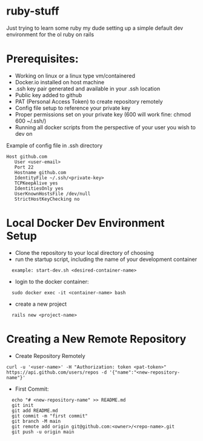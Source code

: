 # ruby-stuff
Just trying to learn some ruby my dude
setting up a simple default dev environment for the ol ruby on rails

# Prerequisites:
  - Working on linux or a linux type vm/containered <br> 
  - Docker.io installed on host machine
  - .ssh key pair generated and available in your .ssh location <br> 
  - Public key added to github  <br> 
  - PAT (Personal Access Token) to create repository remotely <br> 
  - Config file setup to reference your private key <br> 
  - Proper permissions set on your private key (600 will work fine: chmod 600 ~/.ssh/<private-key>) <br> 
  - Running all docker scripts from the perspective of your user you wish to dev on <br> 
  
Example of config file in .ssh directory <br>
  
 ```
 Host github.com
    User <user-email> 
    Port 22 
    Hostname github.com 
    IdentityFile ~/.ssh/<private-key> 
    TCPKeepAlive yes 
    IdentitiesOnly yes 
    UserKnownHostsFile /dev/null 
    StrictHostKeyChecking no 
```
    
# Local Docker Dev Environment Setup

  
- Clone the repository to your local directory of choosing
- run the startup script, including the name of your development container <br>
```
  example: start-dev.sh <desired-container-name>
```
- login to the docker container: <br>
```
  sudo docker exec -it <container-name> bash 
```
- create a new project <br>
```
  rails new <project-name>
```
  
# Creating a New Remote Repository
- Create Repository Remotely <br>
```
curl -u '<user-name>' -H "Authorization: token <pat-token>" https://api.github.com/users/repos -d '{"name":"<new-repository-name"}'
```
- First Commit: <br>
```
  echo "# <new-repository-name" >> README.md 
  git init 
  git add README.md 
  git commit -m "first commit" 
  git branch -M main 
  git remote add origin git@github.com:<owner>/<repo-name>.git 
  git push -u origin main 
```
  
